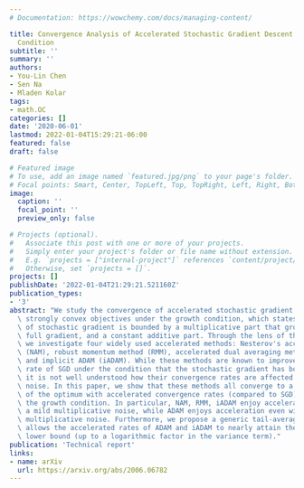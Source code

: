```yaml
---
# Documentation: https://wowchemy.com/docs/managing-content/

title: Convergence Analysis of Accelerated Stochastic Gradient Descent under the Growth
  Condition
subtitle: ''
summary: ''
authors:
- You-Lin Chen
- Sen Na
- Mladen Kolar
tags:
- math.OC
categories: []
date: '2020-06-01'
lastmod: 2022-01-04T15:29:21-06:00
featured: false
draft: false

# Featured image
# To use, add an image named `featured.jpg/png` to your page's folder.
# Focal points: Smart, Center, TopLeft, Top, TopRight, Left, Right, BottomLeft, Bottom, BottomRight.
image:
  caption: ''
  focal_point: ''
  preview_only: false

# Projects (optional).
#   Associate this post with one or more of your projects.
#   Simply enter your project's folder or file name without extension.
#   E.g. `projects = ["internal-project"]` references `content/project/deep-learning/index.md`.
#   Otherwise, set `projects = []`.
projects: []
publishDate: '2022-01-04T21:29:21.521160Z'
publication_types:
- '3'
abstract: "We study the convergence of accelerated stochastic gradient descent for\
  \ strongly convex objectives under the growth condition, which states that the variance\
  \ of stochastic gradient is bounded by a multiplicative part that grows with the\
  \ full gradient, and a constant additive part. Through the lens of the growth condition,\
  \ we investigate four widely used accelerated methods: Nesterov's accelerated method\
  \ (NAM), robust momentum method (RMM), accelerated dual averaging method (ADAM),\
  \ and implicit ADAM (iADAM). While these methods are known to improve the convergence\
  \ rate of SGD under the condition that the stochastic gradient has bounded variance,\
  \ it is not well understood how their convergence rates are affected by the multiplicative\
  \ noise. In this paper, we show that these methods all converge to a neighborhood\
  \ of the optimum with accelerated convergence rates (compared to SGD) even under\
  \ the growth condition. In particular, NAM, RMM, iADAM enjoy acceleration only with\
  \ a mild multiplicative noise, while ADAM enjoys acceleration even with a large\
  \ multiplicative noise. Furthermore, we propose a generic tail-averaged scheme that\
  \ allows the accelerated rates of ADAM and iADAM to nearly attain the theoretical\
  \ lower bound (up to a logarithmic factor in the variance term)."
publication: 'Technical report'
links:
- name: arXiv
  url: https://arxiv.org/abs/2006.06782
---
```

